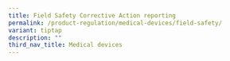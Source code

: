 ```yaml
---
title: Field Safety Corrective Action reporting
permalink: /product-regulation/medical-devices/field-safety/
variant: tiptap
description: ""
third_nav_title: Medical devices
---
```

